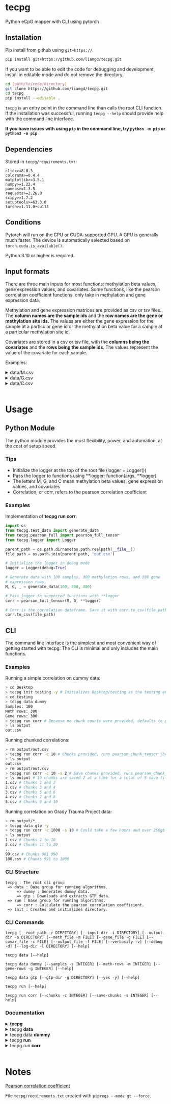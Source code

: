 # tecpg

Python eCpG mapper with CLI using pytorch

## Installation

Pip install from github using `git+https://`.

```bash
pip install git+https://github.com/liamgd/tecpg.git
```

If you want to be able to edit the code for debugging and development, install in editable mode and do not remove the directory.

```bash
cd [path/to/code/directory]
git clone https://github.com/liamgd/tecpg.git
cd tecpg
pip install --editable .
```

`tecpg` is an entry point in the command line than calls the root CLI function. If the installation was successful, running `tecpg --help` should provide help with the command line interface.

**If you have issues with using `pip` in the command line, try `python -m pip` or `python3 -m pip`**

## Dependencies

Stored in `tecpg/requirements.txt`:

```
click>=8.0.3
colorama>=0.4.4
matplotlib>=3.5.1
numpy>=1.22.4
pandas>=1.3.5
requests>=2.26.0
scipy>=1.7.2
setuptools>=63.3.0
torch>=1.11.0+cu113
```

## Conditions

Pytorch will run on the CPU or CUDA-supported GPU. A GPU is generally much faster. The device is automatically selected based on `torch.cuda.is_available()`.

Python 3.10 or higher is required.

## Input formats

There are three main inputs for most functions: methylation beta values, gene expression values, and covariates. Some functions, like the pearson correlation coefficient functions, only take in methylation and gene expression data.

Methylation and gene expression matrices are provided as csv or tsv files. The **column names are the sample ids** and the **row names are the gene or methylation site ids**. The values are either the gene expression for the sample at a particular gene id or the methylation beta value for a sample at a particular methylation site id.

Covariates are stored in a csv or tsv file, with the **columns being the covariates** and the **rows being the sample ids**. The values represent the value of the covariate for each sample.

Examples:

<details>
<summary>data/M.csv</summary>

<table>
<tr>
<th>Methylation ID</th><th>5881</th><th>5896</th><th>5915</th><th>5949</th><th>5965</th><th>5988</th>
</tr>
<tr><th>cg00000029</th><td>0.551142626425936</td><td>0.606679809418831</td><td>0.593760482022385</td><td>0.554829598676022</td><td>0.653260367643675</td><td>0.608085832424757</td>
<tr><th>cg00000108</th><td>0.998563692332771</td><td>0.9979593001545</td><td>0.997893371350954</td><td>0.997293677663346</td><td>0.995090033303771</td><td>0.998615804087594</td>
<tr><th>cg00000109</th><td>0.992806501740033</td><td>0.985118377090081</td><td>0.992321161423107</td><td>0.999350415390975</td><td>0.987700359037286</td><td>0.989837525369162</td>
<tr><th>cg00000165</th><td>0.266529984719736</td><td>0.159711109475489</td><td>0.145981687514545</td><td>0.100000350688528</td><td>0.186060083535488</td><td>0.206889623568409</td>
<tr><th>cg00000236</th><td>0.812799925026805</td><td>0.897011511592051</td><td>0.908067942964869</td><td>0.863719773724759</td><td>0.86472623747957</td><td>0.901683566050475</td>
<tr><th>cg00000289</th><td>0.799775664748878</td><td>0.7998679244224</td><td>0.793414346221782</td><td>0.778572418611009</td><td>0.811938518189902</td><td>0.793507626962159</td>
<tr><th>cg00000292</th><td>0.953231435096254</td><td>0.938383330335049</td><td>0.915259919658409</td><td>0.92810976339309</td><td>0.921614041219709</td><td>0.961061233113192</td>
<tr><th>cg00000321</th><td>0.402541802839615</td><td>0.246483561918606</td><td>0.269776112390868</td><td>0.156315665588217</td><td>0.29074031330004</td><td>0.268051042501277</td>
<tr><th>cg00000363</th><td>0.351440801449114</td><td>0.388650885657661</td><td>0.338968413156223</td><td>0.323264024048326</td><td>0.307826692557988</td><td>0.391903676457131</td>
<tr><th>cg00000622</th><td>0.006123901103999</td><td>0.0042042851381022</td><td>0.0078936545402247</td><td>0.0030549368245614</td><td>0.0090032960387964</td><td>0.0123730634317925</td>
<tr><th>cg00000658</th><td>0.97236198533073</td><td>0.940943221689518</td><td>0.960950626130923</td><td>0.972090418533777</td><td>0.964900056587945</td><td>0.955162502333346</td>
<tr><th>cg00000714</th><td>0.153027877334071</td><td>0.202331113857809</td><td>0.199132391280944</td><td>0.129903643858353</td><td>0.148630614399603</td><td>0.150078405435778</td>
<tr><th>cg00000721</th><td>0.991601150232433</td><td>0.998404687879398</td><td>0.988131334474828</td><td>0.998983884129865</td><td>0.998792503281812</td><td>0.996650916895041</td>
<tr><th>cg00000734</th><td>0.0188531428701418</td><td>0.0367560070824414</td><td>0.0217869037614336</td><td>0.0176911178988943</td><td>0.0195149047534552</td><td>0.0218093808733567</td>
<tr><th>cg00000769</th><td>0.0252193945550211</td><td>0.0444667969594232</td><td>0.0331255360470739</td><td>0.0405055370452657</td><td>0.0265462252960827</td><td>0.0214920723339295</td>
</table>

</details>

<details>
<summary>data/G.csv</summary>

<table>
<tr><th>Gene ID</th><th>5881</th><th>5896</th><th>5915</th><th>5949</th><th>5965</th><th>5988</th></tr>
<tr><th>ILMN_1762337</th><td>43.10106</td><td>48.30485</td><td>37.49239</td><td>43.99564</td><td>39.44977</td><td>45.18019</td></tr>
<tr><th>ILMN_2055271</th><td>61.09617</td><td>61.84258</td><td>47.78094</td><td>49.32763</td><td>50.70347</td><td>48.43206</td></tr>
<tr><th>ILMN_1736007</th><td>51.30634</td><td>45.80393</td><td>45.43285</td><td>40.39254</td><td>34.89904</td><td>44.05256</td></tr>
<tr><th>ILMN_2383229</th><td>48.15523</td><td>42.69902</td><td>35.71749</td><td>39.52501</td><td>46.40649</td><td>43.0822</td></tr>
<tr><th>ILMN_1806310</th><td>42.00099</td><td>53.43919</td><td>41.79802</td><td>44.9275</td><td>44.51156</td><td>38.64714</td></tr>
<tr><th>ILMN_1779670</th><td>55.97569</td><td>65.66503</td><td>51.50679</td><td>42.56688</td><td>54.42937</td><td>45.65614</td></tr>
<tr><th>ILMN_1653355</th><td>63.82549</td><td>83.52248</td><td>73.94881</td><td>65.28152</td><td>62.74917</td><td>62.30242</td></tr>
<tr><th>ILMN_1717783</th><td>38.80901</td><td>46.2599</td><td>41.70654</td><td>38.58479</td><td>36.94595</td><td>41.42864</td></tr>
<tr><th>ILMN_1705025</th><td>50.55648</td><td>52.62954</td><td>45.416</td><td>41.77805</td><td>45.90888</td><td>46.31426</td></tr>
<tr><th>ILMN_1814316</th><td>45.12116</td><td>47.13919</td><td>40.49826</td><td>42.99829</td><td>45.22402</td><td>40.86175</td></tr>
<tr><th>ILMN_2359168</th><td>42.97596</td><td>51.4101</td><td>42.49061</td><td>44.52789</td><td>37.77698</td><td>45.15334</td></tr>
<tr><th>ILMN_1731507</th><td>37.32842</td><td>39.2299</td><td>36.14508</td><td>39.29216</td><td>32.67036</td><td>38.08112</td></tr>
<tr><th>ILMN_1787689</th><td>37.14457</td><td>49.44761</td><td>41.09594</td><td>36.4364</td><td>38.90872</td><td>37.4399</td></tr>
<tr><th>ILMN_1745607</th><td>43.92733</td><td>45.20126</td><td>43.44871</td><td>35.70976</td><td>40.1534</td><td>38.89397</td></tr>
<tr><th>ILMN_2136495</th><td>48.76113</td><td>43.45613</td><td>40.16721</td><td>40.98922</td><td>40.94952</td><td>42.08607</td></tr>
<tr><th>ILMN_1668111</th><td>39.2202</td><td>42.98085</td><td>39.08544</td><td>37.5288</td><td>34.42897</td><td>43.60989</td></tr>
</table>

</details>

<details>
<summary>data/C.csv</summary>

<table>
<tr><th>Sample ID</th><th>Sex</th><th>age</th><th>dna methylation-predicted age</th><th>cd8 t cells</th><th>cd4 t cells</th><th>natural killer cells</th><th>b cells</th><th>monocytes</th><th>granulocytes</th><th>tissue</th><th>race/ethnicity</th></tr>
<tr><th>5881</th><td>Female</td><td>44</td><td>49.05389863</td><td>0.03922</td><td>0.21532</td><td>0.02287</td><td>0.07433</td><td>0.08114</td><td>0.58146</td><td>whole Blood</td><td>African American</td></tr>
<tr><th>5896</th><td>Female</td><td>50</td><td>31.98340803</td><td>0.00779</td><td>0.22337</td><td>0.07083</td><td>0.03843</td><td>0.06435</td><td>0.60609</td><td>whole Blood</td><td>African American</td></tr>
<tr><th>5915</th><td>Male</td><td>52</td><td>42.96901918</td><td>0</td><td>0.13076</td><td>0.10282</td><td>0.06882</td><td>0.07651</td><td>0.6344</td><td>whole Blood</td><td>African American</td></tr>
<tr><th>5949</th><td>Female</td><td>56</td><td>38.36846554</td><td>0.05287</td><td>0.17147</td><td>0.08456</td><td>0.04391</td><td>0.06156</td><td>0.61011</td><td>whole Blood</td><td>African American</td></tr>
<tr><th>5965</th><td>Female</td><td>74</td><td>39.49148329</td><td>0.0782</td><td>0.18076</td><td>0.24658</td><td>0.01991</td><td>0.0622</td><td>0.40619</td><td>whole Blood</td><td>African American</td></tr>
<tr><th>5988</th><td>Male</td><td>47</td><td>50.5973987</td><td>0.08049</td><td>0.23979</td><td>0.0807</td><td>0.08356</td><td>0.06942</td><td>0.469</td><td>whole Blood</td><td>African American</td></tr>
</table>

</details>

<br>

# Usage

## Python Module

The python module provides the most flexibility, power, and automation, at the cost of setup speed.

### Tips

- Initialize the logger at the top of the root file (logger = Logger())
- Pass the logger to functions using **logger: function(args, **logger)
- The letters M, G, and C mean methylation beta values, gene expression values, and covariates
- Correlation, or corr, refers to the pearson correlation coefficient

### Examples

Implementation of **tecpg run corr**:

```py
import os
from tecpg.test_data import generate_data
from tecpg.pearson_full import pearson_full_tensor
from tecpg.logger import Logger

parent_path = os.path.dirname(os.path.realpath(__file__))
file_path = os.path.join(parent_path, 'out.csv')

# Initialize the logger in debug mode
logger = Logger(debug=True)

# Generate data with 100 samples, 300 methylation rows, and 300 gene
# expression rows.
M, G, _ = generate_data(100, 300, 300)

# Pass logger to supported functions with **logger
corr = pearson_full_tensor(M, G, **logger)

# Corr is the correlation dataframe. Save it with corr.to_csv(file_path)
corr.to_csv(file_path)
```

## CLI

The command line interface is the simplest and most convenient way of getting started with tecpg. The CLI is minimal and only includes the main functions.

### Examples

Running a simple correlation on dummy data:

```bash
> cd Desktop
> tecpg init testing -y # Initializes Desktop/testing as the testing environment
> cd testing
> tecpg data dummy
Samples: 100
Meth rows: 300
Gene rows: 300
> tecpg run corr # Because no chunk counts were provided, defaults to pearson_full_tensor (better for small inputs)
> ls output
out.csv
```

Running chunked correlations:

```bash
> rm output/out.csv
> tecpg run corr -c 10 # Chunks provided, runs pearson_chunk_tensor (better for large inputs)
> ls output
out.csv
> rm output/out.csv
> tecpg run corr -c 10 -s 2 # Save chunks provided, runs pearson_chunk_save_tensor (better for huge outputs, 20gb or more). Saves a new file every 2 chunks.
> ls output # 10 chunks are saved 2 at a time for a total of 5 save files
1.csv # Chunks 1 and 2
2.csv # Chunks 3 and 4
3.csv # Chunks 5 and 6
4.csv # Chunks 7 and 8
5.csv # Chunks 9 and 10
```

Running correlation on Grady Trauma Project data:

```bash
> rm output/*
> tecpg data gtp -y
> tecpg run corr -c 1000 -s 10 # Could take a few hours and over 250gb of space
> ls output
1.csv # Chunks 1 to 10
2.csv # Chunks 11 to 20
...
99.csv # Chunks 981 990
100.csv # Chunks 991 to 1000
```

### CLI Structure

```
tecpg : The root cli group
 => data : Base group for running algorithms.
     => dummy : Generates dummy data.
     => gtp : Downloads and extracts GTP data.
 => run : Base group for running algorithms.
     => corr : Calculate the pearson correlation coefficient.
 => init : Creates and initializes directory.
```

### CLI Commands

```
tecpg [--root-path -r DIRECTORY] [--input-dir -i DIRECTORY] [--output-dir -o DIRECTORY] [--meth_file -m FILE] [--gene_file -g FILE] [--covar_file -c FILE] [--output_file -f FILE] [--verbosity -v] [--debug -d] [--log-dir -l DIRECTORY] [--help]
```

```
tecpg data [--help]
```

```
tecpg data dummy [--samples -s INTEGER] [--meth-rows -m INTEGER] [--gene-rows -g INTEGER] [--help]
```

```
tecpg data gtp [--gtp-dir -g DIRECTORY] [--yes -y] [--help]
```

```
tecpg run [--help]
```

```
tecpg run corr [--chunks -c INTEGER] [--save-chunks -s INTEGER] [--help]
```

### Documentation

<details>
<summary><b>tecpg</b></summary>

```

The root cli group

Options:
    -r, --root-path DIRECTORY   [default: .]
    -i, --input-dir DIRECTORY   [default: data]
    -o, --output-dir DIRECTORY  [default: output]
    -m, --meth_file FILE        [default: M.csv]
    -g, --gene_file FILE        [default: G.csv]
    -c, --covar_file FILE       [default: C.csv]
    -f, --output_file FILE      [default: out.csv]
    -v, --verbosity             [default: 1]
    -d, --debug                 [default: False]
    -l, --log-dir DIRECTORY     [default: logs]
    --help                      Show this message and exit.

Commands:
    data  Base group for data management.
    init  Creates and initializes directory.
    run   Base group for running algorithms.

```

</details>

<details>
<summary>tecpg <b>data</b></summary>

```

Base group for data management.

Options:
    --help  Show this message and exit.

Commands:
    dummy  Generates dummy data.
    gtp    Downloads and extracts GTP data.

```

</details>

<details>
<summary>tecpg data <b>dummy</b></summary>

```

Generates dummy data.

Generates dummy data in the output directory with a given size with file
names M.csv, G.csv, and C.csv.

Options:
    -s, --samples INTEGER
    -m, --meth-rows INTEGER
    -g, --gene-rows INTEGER
    --help                   Show this message and exit.

```

</details>

<details>
<summary>tecpg <b>run</b></summary>

```

Base group for running algorithms.

Options:
    --help  Show this message and exit.

Commands:
    corr  Calculate the pearson correlation coefficient.

```

</details>

<details>
<summary>tecpg run <b>corr</b></summary>

```

Calculate the pearson correlation coefficient.

Calculate the pearson correlation coefficient with methylation and gene
expression matrices. Optional compute and save chunking to avoid GPU and CPU
memory limits.

Options:
    -c, --chunks INTEGER       [default: 0]
    -s, --save-chunks INTEGER  [default: 0]
    --help                     Show this message and exit.

```

</details>

<br>

# Notes

[Pearson correlation coefficient](https://en.wikipedia.org/wiki/Pearson_correlation_coefficient)

File `tecpg/requirements.txt` created with `pipreqs --mode gt --force`.
